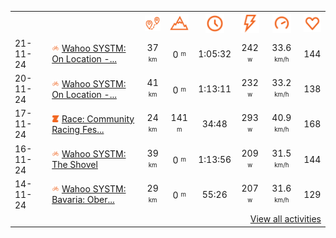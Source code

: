 <table>
    <tr>
        <th></th>
        <th></th>
        <th align="center"><img src="https://raw.githubusercontent.com/robiningelbrecht/strava-activities/master/public/distance.svg" width="30" alt="distance" title="distance"/></th>
        <th align="center"><img src="https://raw.githubusercontent.com/robiningelbrecht/strava-activities/master/public/elevation.svg" width="30" alt="elevation" title="elevation"/></th>
        <th align="center"><img src="https://raw.githubusercontent.com/robiningelbrecht/strava-activities/master/public/time.svg" width="30" alt="time" title="time"/></th>
        <th align="center"><img src="https://raw.githubusercontent.com/robiningelbrecht/strava-activities/master/public/average-watt.svg" width="30" alt="average watts" title="average watts"/></th>
        <th align="center"><img src="https://raw.githubusercontent.com/robiningelbrecht/strava-activities/master/public/average-speed.svg" width="30" alt="average speed" title="average speed"/></th>
        <th align="center"><img src="https://raw.githubusercontent.com/robiningelbrecht/strava-activities/master/public/heart-rate.svg" width="30" alt="average heart rate" title="average heart rate"/></th>
    </tr>
            <tr>
            <td>21-11-24</td>
            <td>
                <img src="https://raw.githubusercontent.com/robiningelbrecht/strava-activities/master/public/activity-ride.svg" width="12" alt="Wahoo SYSTM: On Location - Classic Climbs of France: Alpe d&#039;Huez" title="Wahoo SYSTM: On Location - Classic Climbs of France: Alpe d&#039;Huez"/>
<a href="https://www.strava.com/activities/12951704537" title="Kcal: 952 | Gear: None ">Wahoo SYSTM: On Location -...</a>
            </td>
            <td align="center">37 <sup><sub>km</sub></sup></td>
            <td align="center">0 <sup><sub>m</sub></sup></td>
            <td align="center">1:05:32</td>
            <td align="center">242 <sup><sub>w</sub></sup></td>
            <td align="center">33.6 <sup><sub>km/h</sub></sup></td>
            <td align="center">144</td>
        </tr>
            <tr>
            <td>20-11-24</td>
            <td>
                <img src="https://raw.githubusercontent.com/robiningelbrecht/strava-activities/master/public/activity-ride.svg" width="12" alt="Wahoo SYSTM: On Location - Classic Climbs of France: Col de la Couillole" title="Wahoo SYSTM: On Location - Classic Climbs of France: Col de la Couillole"/>
<a href="https://www.strava.com/activities/12944557154" title="Kcal: 1021 | Gear: None ">Wahoo SYSTM: On Location -...</a>
            </td>
            <td align="center">41 <sup><sub>km</sub></sup></td>
            <td align="center">0 <sup><sub>m</sub></sup></td>
            <td align="center">1:13:11</td>
            <td align="center">232 <sup><sub>w</sub></sup></td>
            <td align="center">33.2 <sup><sub>km/h</sub></sup></td>
            <td align="center">138</td>
        </tr>
            <tr>
            <td>17-11-24</td>
            <td>
                                <img src="https://raw.githubusercontent.com/robiningelbrecht/strava-activities/master/public/activity-virtual-ride-zwift.svg" width="12" alt="Race: Community Racing Festival" title="Race: Community Racing Festival"/>
<a href="https://www.strava.com/activities/12924085045" title="Kcal: 623 | Gear: None ">Race: Community Racing Fes...</a>
            </td>
            <td align="center">24 <sup><sub>km</sub></sup></td>
            <td align="center">141 <sup><sub>m</sub></sup></td>
            <td align="center">34:48</td>
            <td align="center">293 <sup><sub>w</sub></sup></td>
            <td align="center">40.9 <sup><sub>km/h</sub></sup></td>
            <td align="center">168</td>
        </tr>
            <tr>
            <td>16-11-24</td>
            <td>
                <img src="https://raw.githubusercontent.com/robiningelbrecht/strava-activities/master/public/activity-ride.svg" width="12" alt="Wahoo SYSTM: The Shovel" title="Wahoo SYSTM: The Shovel"/>
<a href="https://www.strava.com/activities/12910897730" title="Kcal: 928 | Gear: None ">Wahoo SYSTM: The Shovel</a>
            </td>
            <td align="center">39 <sup><sub>km</sub></sup></td>
            <td align="center">0 <sup><sub>m</sub></sup></td>
            <td align="center">1:13:56</td>
            <td align="center">209 <sup><sub>w</sub></sup></td>
            <td align="center">31.5 <sup><sub>km/h</sub></sup></td>
            <td align="center">144</td>
        </tr>
            <tr>
            <td>14-11-24</td>
            <td>
                <img src="https://raw.githubusercontent.com/robiningelbrecht/strava-activities/master/public/activity-ride.svg" width="12" alt="Wahoo SYSTM: Bavaria: Oberjoch" title="Wahoo SYSTM: Bavaria: Oberjoch"/>
<a href="https://www.strava.com/activities/12901559799" title="Kcal: 690 | Gear: None ">Wahoo SYSTM: Bavaria: Ober...</a>
            </td>
            <td align="center">29 <sup><sub>km</sub></sup></td>
            <td align="center">0 <sup><sub>m</sub></sup></td>
            <td align="center">55:26</td>
            <td align="center">207 <sup><sub>w</sub></sup></td>
            <td align="center">31.6 <sup><sub>km/h</sub></sup></td>
            <td align="center">129</td>
        </tr>
                <tr>
            <td colspan="8" align="right"><a href="https://github.com/robiningelbrecht/strava-activities#activities">View all activities</a></td>
        </tr>
    </table>
